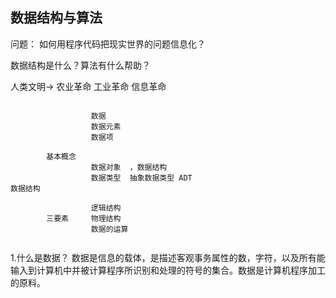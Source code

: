 
## 数据结构与算法

问题：
如何用程序代码把现实世界的问题信息化？

数据结构是什么？算法有什么帮助？

人类文明-> 农业革命  工业革命  信息革命
```

                  数据  
                  数据元素
                  数据项  

        基本概念     
                  数据对象  ，数据结构
                  数据类型  抽象数据类型 ADT
数据结构   
                  
                  逻辑结构
        三要素     物理结构
                  数据的运算
                  
```


1.什么是数据？
 数据是信息的载体，是描述客观事务属性的数，字符，以及所有能输入到计算机中并被计算程序所识别和处理的符号的集合。数据是计算机程序加工的原料。
 
